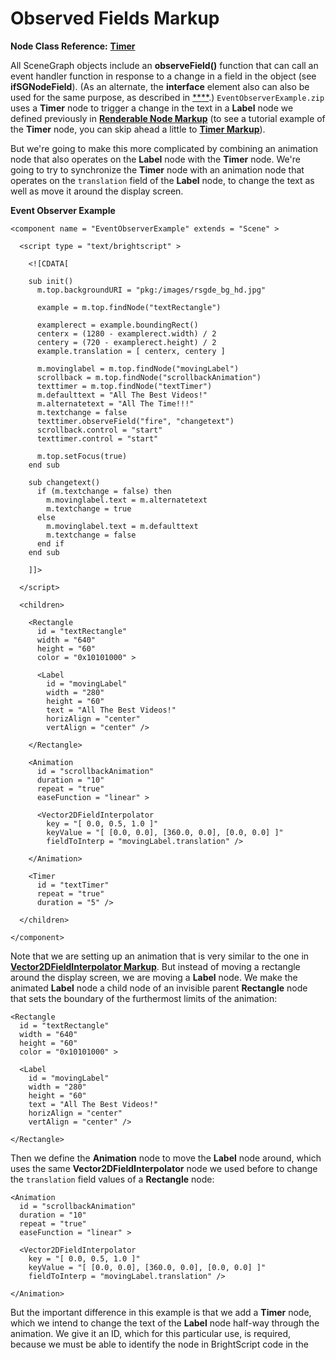 # Observed Fields Markup

**Node Class Reference:** [**Timer**](https://developer.roku.com/docs/references/api-index/scenegraph/control-nodes/timer.md)

All SceneGraph objects include an **observeField()** function that can call an event handler function in response to a change in a field in the object (see **ifSGNodeField**). (As an alternate, the **interface** element also can also be used for the same purpose, as described in [****](https://developer.roku.com/docs/references/api-index/scenegraph/xml-elements/interface.md).) `EventObserverExample.zip` uses a **Timer** node to trigger a change in the text in a **Label** node we defined previously in [**Renderable Node Markup**](https://github.com/rokudev/samples/tree/master/ux%20components/screen%20elements/renderable%20nodes) (to see a tutorial example of the **Timer** node, you can skip ahead a little to [**Timer Markup**](https://github.com/rokudev/samples/tree/master/ux%20components/control)).

But we're going to make this more complicated by combining an animation node that also operates on the **Label** node with the **Timer** node. We're going to try to synchronize the **Timer** node with an animation node that operates on the `translation` field of the **Label** node, to change the text as well as move it around the display screen.

**Event Observer Example**

```
<component name = "EventObserverExample" extends = "Scene" >
 
  <script type = "text/brightscript" >
 
    <![CDATA[
 
    sub init()
      m.top.backgroundURI = "pkg:/images/rsgde_bg_hd.jpg"
 
      example = m.top.findNode("textRectangle")
 
      examplerect = example.boundingRect()
      centerx = (1280 - examplerect.width) / 2
      centery = (720 - examplerect.height) / 2
      example.translation = [ centerx, centery ]
 
      m.movinglabel = m.top.findNode("movingLabel")
      scrollback = m.top.findNode("scrollbackAnimation")
      texttimer = m.top.findNode("textTimer")
      m.defaulttext = "All The Best Videos!"
      m.alternatetext = "All The Time!!!"
      m.textchange = false
      texttimer.observeField("fire", "changetext")
      scrollback.control = "start"
      texttimer.control = "start"
 
      m.top.setFocus(true)
    end sub
 
    sub changetext()
      if (m.textchange = false) then
        m.movinglabel.text = m.alternatetext
        m.textchange = true
      else
        m.movinglabel.text = m.defaulttext
        m.textchange = false
      end if
    end sub
 
    ]]>
 
  </script>
 
  <children>
 
    <Rectangle
      id = "textRectangle"
      width = "640"
      height = "60"
      color = "0x10101000" >
 
      <Label
        id = "movingLabel"
        width = "280"
        height = "60"
        text = "All The Best Videos!"
        horizAlign = "center"
        vertAlign = "center" />
 
    </Rectangle>
 
    <Animation
      id = "scrollbackAnimation"
      duration = "10"
      repeat = "true"
      easeFunction = "linear" >
 
      <Vector2DFieldInterpolator
        key = "[ 0.0, 0.5, 1.0 ]"
        keyValue = "[ [0.0, 0.0], [360.0, 0.0], [0.0, 0.0] ]"
        fieldToInterp = "movingLabel.translation" />
 
    </Animation>
 
    <Timer
      id = "textTimer"
      repeat = "true"
      duration = "5" />
 
  </children>
 
</component>
```

Note that we are setting up an animation that is very similar to the one in [**Vector2DFieldInterpolator Markup**](https://github.com/rokudev/samples/tree/master/ux%20components/animation). But instead of moving a rectangle around the display screen, we are moving a **Label** node. We make the animated **Label** node a child node of an invisible parent **Rectangle** node that sets the boundary of the furthermost limits of the animation:

```
<Rectangle 
  id = "textRectangle"
  width = "640" 
  height = "60" 
  color = "0x10101000" >

  <Label 
    id = "movingLabel" 
    width = "280" 
    height = "60" 
    text = "All The Best Videos!" 
    horizAlign = "center" 
    vertAlign = "center" />

</Rectangle>
```

Then we define the **Animation** node to move the **Label** node around, which uses the same **Vector2DFieldInterpolator** node we used before to change the `translation` field values of a **Rectangle** node:

```
<Animation 
  id = "scrollbackAnimation" 
  duration = "10" 
  repeat = "true" 
  easeFunction = "linear" >

  <Vector2DFieldInterpolator 
    key = "[ 0.0, 0.5, 1.0 ]" 
    keyValue = "[ [0.0, 0.0], [360.0, 0.0], [0.0, 0.0] ]" 
    fieldToInterp = "movingLabel.translation" />

</Animation>
```

But the important difference in this example is that we add a **Timer** node, which we intend to change the text of the **Label** node half-way through the animation. We give it an ID, which for this particular use, is required, because we must be able to identify the node in BrightScript code in the **<script>** element:

```
id = "textTimer"
```

We also define the `repeat` and `duration` fields in the same way as an **Animation** node, but note that we set the `duration` field value to 5, half the value of the same field in the **Animation** node:

```
repeat = "true" 
duration = "5"
```

This is how we can change  the text of the **Label** node half-way through the animation. All we need is to add the following BrightScript code to the **init()** function:

```
m.movinglabel = m.top.findNode("movingLabel")
scrollback = m.top.findNode("scrollbackAnimation")
texttimer = m.top.findNode("textTimer")
m.defaulttext = "All The Best Videos!"
m.alternatetext = "All The Time!!!"
m.textchange = false
texttimer.observeField("fire", "changetext")
scrollback.control = "start"
texttimer.control = "start"
```

Most of the code is setting up variables and objects we will need to actually change the text itself. The most important line of code for this example is the use of the **observeField()** method to set an observer on the `fire` field of the **Timer**node:

texttimer.observeField("fire", "changetext")

As described in **Timer Markup**, the **Timer** node `fire` field will be set after the number of seconds specified by the `duration` field value. By setting the observer on this field, we can trigger an event handling callback function `changetext()`when the field changes:

```
sub changetext()
  if (m.textchange = false) then
    m.movinglabel.text = m.alternatetext
    m.textchange = true
  else
    m.movinglabel.text = m.defaulttext
    m.textchange = false
  end if
end sub
```

This is the function that actually changes the **Label** node text every five seconds, as the repeating animation reaches its furthermost limits. The text alternates between **All The Best Videos!** and **All The Time!!!** every five seconds:

![img](https://sdkdocs.roku.com/download/attachments/1606023/eventobserverdoc14pt.jpg?version=2&modificationDate=1472829441110&api=v2)

Again, as in [**Vector2DFieldInterpolator Markup**](https://github.com/rokudev/samples/tree/master/ux%20components/animation), you can watch the animation scroll back and forth, and the text change, over and over and over again...